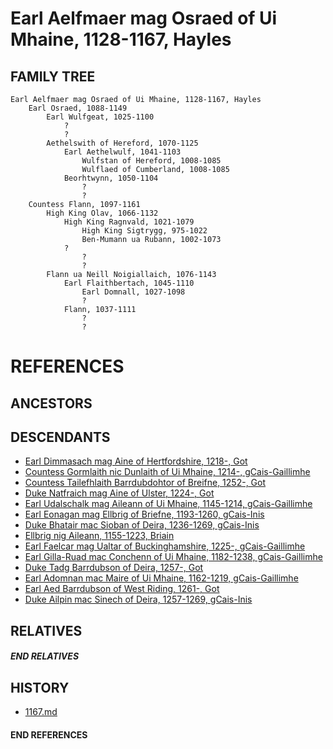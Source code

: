 # Earl Aelfmaer mag Osraed of Ui Mhaine, 1128-1167, Hayles

## FAMILY TREE
```
Earl Aelfmaer mag Osraed of Ui Mhaine, 1128-1167, Hayles
    Earl Osraed, 1088-1149
        Earl Wulfgeat, 1025-1100
            ?
            ?
        Aethelswith of Hereford, 1070-1125
            Earl Aethelwulf, 1041-1103
                Wulfstan of Hereford, 1008-1085
                Wulflaed of Cumberland, 1008-1085
            Beorhtwynn, 1050-1104
                ?
                ?
    Countess Flann, 1097-1161
        High King Olav, 1066-1132
            High King Ragnvald, 1021-1079
                High King Sigtrygg, 975-1022
                Ben-Mumann ua Rubann, 1002-1073
            ?
                ?
                ?
        Flann ua Neill Noigiallaich, 1076-1143
            Earl Flaithbertach, 1045-1110
                Earl Domnall, 1027-1098
                ?
            Flann, 1037-1111
                ?
                ?
```


# REFERENCES

## ANCESTORS

## DESCENDANTS
* [Earl Dimmasach mag Aine of Hertfordshire, 1218-, Got](dimmasach_mag_aine_1218.md)
* [Countess Gormlaith nic Dunlaith of Ui Mhaine, 1214-, gCais-Gaillimhe](gormlaith_nic_dunlaith_1214.md)
* [Countess Tailefhlaith Barrdubdohtor of Breifne, 1252-, Got](tailefhlaith_barrdubdohtor_1252.md)
* [Duke Natfraich mag Aine of Ulster, 1224-, Got](natfraich_mag_aine_1224.md)
* [Earl Udalschalk mag Aileann of Ui Mhaine, 1145-1214, gCais-Gaillimhe](udalschalk_mag_aileann_1145.md)
* [Earl Eonagan mag Ellbrig of Briefne, 1193-1260, gCais-Inis](eonagan_mag_ellbrig_1193.md)
* [Duke Bhatair mac Sioban of Deira, 1236-1269, gCais-Inis](bhatair_mac_sioban_1236.md)
* [Ellbrig nig Aileann, 1155-1223, Briain](ellbrig_nig_aileann_1155.md)
* [Earl Faelcar mag Ualtar of Buckinghamshire, 1225-, gCais-Gaillimhe](faelcar_mag_ualtar_1225.md)
* [Earl Gilla-Ruad mac Conchenn of Ui Mhaine, 1182-1238, gCais-Gaillimhe](gilla-ruad_mac_conchenn_1182.md)
* [Duke Tadg Barrdubson of Deira, 1257-, Got](tadg_barrdubson_1257.md)
* [Earl Adomnan mac Maire of Ui Mhaine, 1162-1219, gCais-Gaillimhe](adomnan_mac_maire_1162.md)
* [Earl Aed Barrdubson of West Riding, 1261-, Got](aed_barrdubson_1261.md)
* [Duke Ailpin mac Sinech of Deira, 1257-1269, gCais-Inis](ailpin_mac_sinech_1257.md)

## RELATIVES

##### END RELATIVES 
## HISTORY
* [1167.md](../h/1167.md)

#### END REFERENCES
